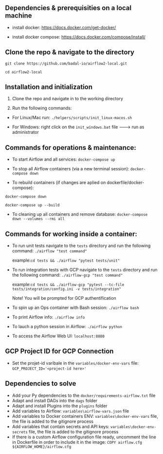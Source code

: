 
## Dependencies & prerequisities on a local machine ##
- install docker: https://docs.docker.com/get-docker/

- install docker compose: https://docs.docker.com/compose/install/

## Clone the repo & navigate to the directory

`git clone https://github.com/badal-io/airflow2-local.git`

`cd airflow2-local`


## Installation and initialization ##
1. Clone the repo and navigate in to the working directory

2. Run the following commands:

  - For Linux/Mac run:  `./helpers/scripts/init_linux-macos.sh`

  - For Windows:  right click on the `init_windows.bat` file  ---> run as administrator


## Commands for operations & maintenance: ##
- To start Airflow and all services:
`docker-compose up`

- To stop all Airflow containers (via a new terminal session):
`docker-compose down`

- To rebuild containers (if changes are aplied on dockerfile/docker-compose):

`docker-compose down`

`docker-compose up --build`

- To cleaning up all containers and remove database:
`docker-compose down --volumes --rmi all`


## Commands for working inside a container: ###
- To run unit tests navigate to the `tests` directory and run the following command:
`./airflow "test command"`

    example:`cd tests && ./airflow "pytest tests/unit"`

- To run integration tests with GCP navigate to the `tests` directory and run the following command:
`./airflow-gcp "test command"`

    example:`cd tests && ./airflow-gcp "pytest --tc-file tests/integration/config.ini -v tests/integration"`

  Note! You will be prompted for GCP authentification

- To spin up an Ops container with Bash session:
`./airflow bash`

- To print Airflow info:
`./airflow info`

- To lauch a python session in Airflow:
`./airflow python`

- To access the Airflow Web UI:
`localhost:8080`


## GCP Project ID for GCP Connection ###
- Set the projet-id varibale in the `variables/docker-env-vars` file:
`GCP_PROJECT_ID='<project-id here>'`


## Dependencies to solve ##
  - Add your Py dependencies to the `docker/requirements-airflow.txt` file
  - Adapt and install DAGs into the `dags` folder
  - Adapt and install Plugins into the `plugins` folder
  - Add variables to Airflow:  `variables\airflow-vars.json` file
  - Add variables to Docker containers ENV: `variables\docker-env-vars` file, the file is added to the gitignore process
  - Add variables that contain secrets and API keys: `variables\docker-env-secrets` file, the file is added to the gitignore process
  - If there is a custom Airflow configuration file ready, uncomment the line in Dockerfile in order to include it in the image: `COPY airflow.cfg ${AIRFLOW_HOME}/airflow.cfg`
